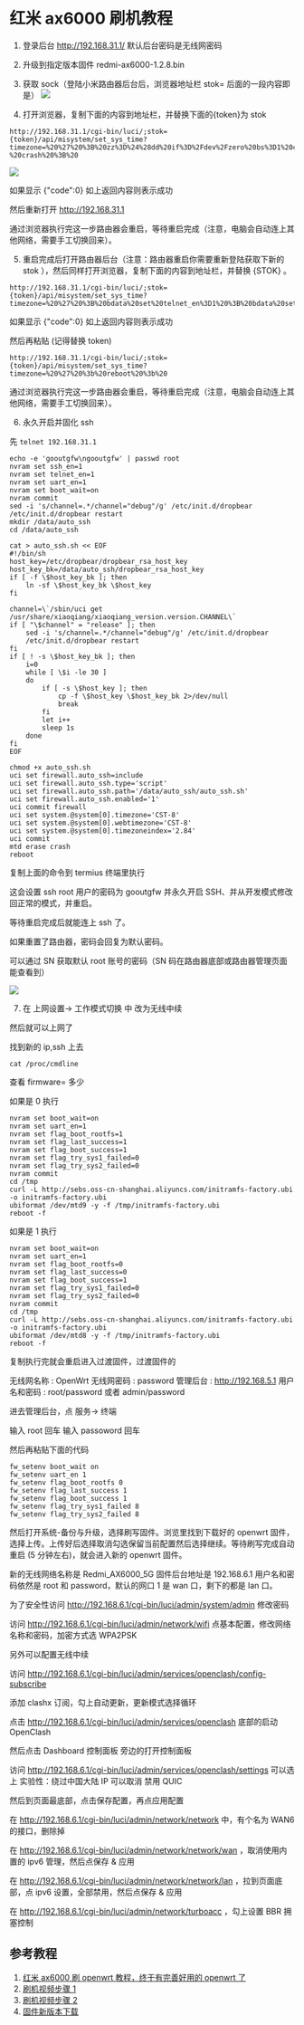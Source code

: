 # 红米 ax6000 刷机教程

1. 登录后台 http://192.168.31.1/ 默认后台密码是无线网密码

2. 升级到指定版本固件 redmi-ax6000-1.2.8.bin

3. 获取 sock（登陆小米路由器后台后，浏览器地址栏 stok= 后面的一段内容即是）
   ![](./img/2022-11-19-00-23-06-image.png)

4. 打开浏览器，复制下面的内容到地址栏，并替换下面的{token}为 stok

```
http://192.168.31.1/cgi-bin/luci/;stok={token}/api/misystem/set_sys_time?timezone=%20%27%20%3B%20zz%3D%24%28dd%20if%3D%2Fdev%2Fzero%20bs%3D1%20count%3D2%202%3E%2Fdev%2Fnull%29%20%3B%20printf%20%27%A5%5A%25c%25c%27%20%24zz%20%24zz%20%7C%20mtd%20write%20-%20crash%20%3B%20
```

![](/Users/z/Downloads/ax6000/img/2022-11-19-00-25-21-image.png)

如果显示 {"code":0} 如上返回内容则表示成功

然后重新打开 http://192.168.31.1

通过浏览器执行完这一步路由器会重启，等待重启完成（注意，电脑会自动连上其他网络，需要手工切换回来）。

5. 重启完成后打开路由器后台（注意：路由器重启你需要重新登陆获取下新的 stok ），然后同样打开浏览器，复制下面的内容到地址栏，并替换 {STOK} 。

```
http://192.168.31.1/cgi-bin/luci/;stok={token}/api/misystem/set_sys_time?timezone=%20%27%20%3B%20bdata%20set%20telnet_en%3D1%20%3B%20bdata%20set%20ssh_en%3D1%20%3B%20bdata%20set%20uart_en%3D1%20%3B%20bdata%20commit%20%3B%20
```

如果显示 {"code":0} 如上返回内容则表示成功

然后再粘贴 (记得替换 token)

```
http://192.168.31.1/cgi-bin/luci/;stok={token}/api/misystem/set_sys_time?timezone=%20%27%20%3b%20reboot%20%3b%20
```

通过浏览器执行完这一步路由器会重启，等待重启完成（注意，电脑会自动连上其他网络，需要手工切换回来）。

6. 永久开启并固化 ssh

先 `telnet 192.168.31.1`

```
echo -e 'gooutgfw\ngooutgfw' | passwd root
nvram set ssh_en=1
nvram set telnet_en=1
nvram set uart_en=1
nvram set boot_wait=on
nvram commit
sed -i 's/channel=.*/channel="debug"/g' /etc/init.d/dropbear
/etc/init.d/dropbear restart
mkdir /data/auto_ssh
cd /data/auto_ssh

cat > auto_ssh.sh << EOF
#!/bin/sh
host_key=/etc/dropbear/dropbear_rsa_host_key
host_key_bk=/data/auto_ssh/dropbear_rsa_host_key
if [ -f \$host_key_bk ]; then
    ln -sf \$host_key_bk \$host_key
fi

channel=\`/sbin/uci get /usr/share/xiaoqiang/xiaoqiang_version.version.CHANNEL\`
if [ "\$channel" = "release" ]; then
    sed -i 's/channel=.*/channel="debug"/g' /etc/init.d/dropbear
    /etc/init.d/dropbear restart
fi
if [ ! -s \$host_key_bk ]; then
    i=0
    while [ \$i -le 30 ]
    do
        if [ -s \$host_key ]; then
            cp -f \$host_key \$host_key_bk 2>/dev/null
            break
        fi
        let i++
        sleep 1s
    done
fi
EOF

chmod +x auto_ssh.sh
uci set firewall.auto_ssh=include
uci set firewall.auto_ssh.type='script'
uci set firewall.auto_ssh.path='/data/auto_ssh/auto_ssh.sh'
uci set firewall.auto_ssh.enabled='1'
uci commit firewall
uci set system.@system[0].timezone='CST-8'
uci set system.@system[0].webtimezone='CST-8'
uci set system.@system[0].timezoneindex='2.84'
uci commit
mtd erase crash
reboot
```

复制上面的命令到 termius 终端里执行

这会设置 ssh root 用户的密码为 gooutgfw 
并永久开启 SSH、并从开发模式修改回正常的模式，并重启。

等待重启完成后就能连上 ssh 了。

如果重置了路由器，密码会回复为默认密码。

可以通过 SN 获取默认 root 账号的密码（SN 码在路由器底部或路由器管理页面能查看到）

![](https://raw.githubusercontent.com/gcxfd/img/gh-pages/qu0JKj.png)

7. 在 上网设置-> 工作模式切换 中 改为无线中续

然后就可以上网了

找到新的 ip,ssh 上去

`cat /proc/cmdline`

查看 firmware= 多少

如果是 0 执行

```
nvram set boot_wait=on
nvram set uart_en=1
nvram set flag_boot_rootfs=1
nvram set flag_last_success=1
nvram set flag_boot_success=1
nvram set flag_try_sys1_failed=0
nvram set flag_try_sys2_failed=0
nvram commit
cd /tmp
curl -L http://sebs.oss-cn-shanghai.aliyuncs.com/initramfs-factory.ubi -o initramfs-factory.ubi
ubiformat /dev/mtd9 -y -f /tmp/initramfs-factory.ubi
reboot -f
```

如果是 1 执行

```
nvram set boot_wait=on
nvram set uart_en=1
nvram set flag_boot_rootfs=0
nvram set flag_last_success=0
nvram set flag_boot_success=1
nvram set flag_try_sys1_failed=0
nvram set flag_try_sys2_failed=0
nvram commit
cd /tmp
curl -L http://sebs.oss-cn-shanghai.aliyuncs.com/initramfs-factory.ubi -o initramfs-factory.ubi
ubiformat /dev/mtd8 -y -f /tmp/initramfs-factory.ubi
reboot -f
```

复制执行完就会重启进入过渡固件，过渡固件的

无线网名称 : OpenWrt
无线网密码 : password
管理后台 : http://192.168.5.1
用户名和密码 : root/password 或者 admin/password

进去管理后台，点 服务-> 终端

输入 root 回车
输入 passoword 回车

然后再粘贴下面的代码

```
fw_setenv boot_wait on
fw_setenv uart_en 1
fw_setenv flag_boot_rootfs 0
fw_setenv flag_last_success 1
fw_setenv flag_boot_success 1
fw_setenv flag_try_sys1_failed 8
fw_setenv flag_try_sys2_failed 8
```

然后打开系统-备份与升级，选择刷写固件。浏览里找到下载好的 openwrt 固件，选择上传。上传好后选择取消勾选保留当前配置然后选择继续。等待刷写完成自动重启 (5 分钟左右)，就会进入新的 openwrt 固件。

新的无线网络名称是 Redmi_AX6000_5G
固件后台地址是 192.168.6.1 用户名和密码依然是 root 和 password，默认的网口 1 是 wan 口，剩下的都是 lan 口。

为了安全性访问 http://192.168.6.1/cgi-bin/luci/admin/system/admin 修改密码

访问 http://192.168.6.1/cgi-bin/luci/admin/network/wifi 点基本配置，修改网络名称和密码，加密方式选 WPA2PSK

另外可以配置无线中续

访问 http://192.168.6.1/cgi-bin/luci/admin/services/openclash/config-subscribe

添加 clashx 订阅，勾上自动更新，更新模式选择循环

点击 http://192.168.6.1/cgi-bin/luci/admin/services/openclash 底部的启动 OpenClash

然后点击 Dashboard 控制面板 旁边的打开控制面板

访问 http://192.168.6.1/cgi-bin/luci/admin/services/openclash/settings
可以选上 实验性：绕过中国大陆 IP
可以取消 禁用 QUIC

然后到页面最底部，点击保存配置，再点应用配置

在 http://192.168.6.1/cgi-bin/luci/admin/network/network 中，有个名为 WAN6 的接口，删除掉

在 http://192.168.6.1/cgi-bin/luci/admin/network/network/wan ，取消使用内置的 ipv6 管理，然后点保存 & 应用

在 http://192.168.6.1/cgi-bin/luci/admin/network/network/lan ，拉到页面底部，点 ipv6 设置，全部禁用，然后点保存 & 应用

在 http://192.168.6.1/cgi-bin/luci/admin/network/turboacc ，勾上设置 BBR 拥塞控制

## 参考教程

1. [红米 ax6000 刷 openwrt 教程，终于有完善好用的 openwrt 了](https://qust.me/post/ax6000-openwrt) 
2. [刷机视频步骤 1](https://www.youtube.com/watch?v=AkBrLBjpc_k)
3. [刷机视频步骤 2](https://www.youtube.com/watch?v=FCvCTyjoeq4)
4. [固件新版本下载](https://www.right.com.cn/forum/thread-8261104-1-1.html)
